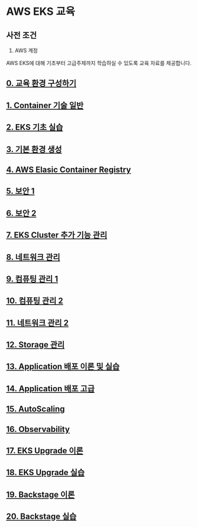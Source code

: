 # AWS EKS 교육

## 사전 조건
1. AWS 계정

<!-- 
## 문서 작성 포맷
1. 목표
2. 사전 조건
3. 이론
4. 실습
5. 정리 
-->

AWS EKS에 대해 기초부터 고급주제까지 학습하실 수 있도록 교육 자료를 제공합니다.

## [0. 교육 환경 구성하기](00_Setup/README.md)

## [1. Container 기술 일반](01_Container/README.md)

## [2. EKS 기초 실습](02_EKS_Basic/README.md)

## [3. 기본 환경 생성](02_Default_Environment/README.md)

## [4. AWS Elasic Container Registry](03_AWS_Elastic_Container_Registry/README.md)

## [5. 보안 1](04_Manage_Access_1/README.md)

## [6. 보안 2](05_Workload_Access_2/README.md)

## [7. EKS Cluster 추가 기능 관리](06_EKS_Cluster_Addon_Irsa/README.md)

## [8. 네트워크 관리](07_Network/README.md)

## [9. 컴퓨팅 관리 1](08_Computing_1/README.md)

## [10. 컴퓨팅 관리 2](09_Computing_2/README.md)

## [11. 네트워크 관리 2](10_Network_2/README.md)

## [12. Storage 관리](11_Storage_관리/README.md)

## [13. Application 배포 이론 및 실습](12_Application/README.md)

## [14. Application 배포 고급](13_Application/README.md)

## [15. AutoScaling](14_AutoScaling/README.md)

## [16. Observability](15_Observability/README.md)

## [17. EKS Upgrade 이론](16_EKS_Upgrade/README.md)

## [18. EKS Upgrade 실습](17_EKS_Upgrade/README.md)

## [19. Backstage 이론](18_Backstage/README.md)

## [20. Backstage 실습](19_Backstage/README.md)
